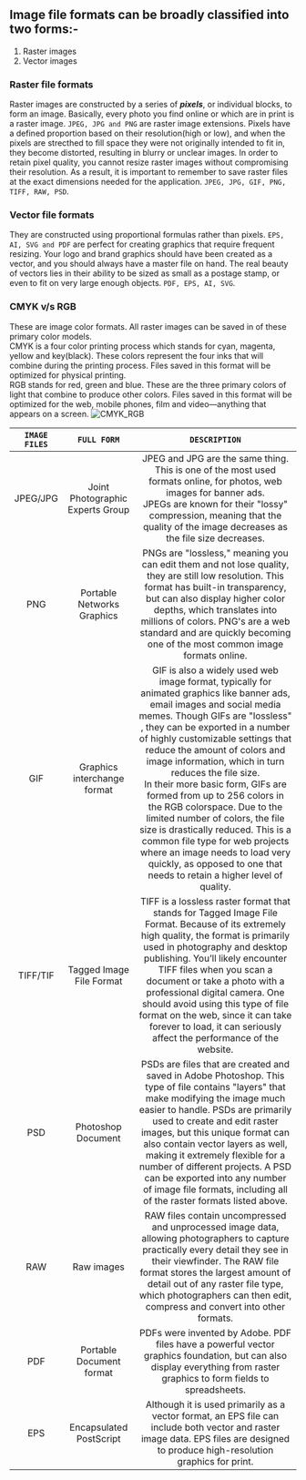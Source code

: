 ## Image file formats can be broadly classified into two forms:-
1) Raster images 
2) Vector images

### Raster file formats
Raster images are constructed by a series of ***pixels***, or individual blocks, to form an image. Basically, every photo you find online or which are in print is a raster image. `JPEG, JPG and PNG` are raster image extensions. 
Pixels have a defined proportion based on their resolution(high or low), and when the pixels are strecthed to fill space they were not originally intended to fit in, they become distorted, resulting in blurry or unclear images. In order to  retain pixel quality, you cannot resize raster images without compromising their resolution. As a result, it is important to remember to save raster files at the exact dimensions needed for the application. 
`JPEG, JPG, GIF, PNG, TIFF, RAW, PSD`.

### Vector file formats
They are constructed using proportional formulas rather than pixels. `EPS, AI, SVG and PDF` are perfect for creating graphics that require frequent resizing. Your logo and brand graphics should have been created as a vector, and you should always have a master file on hand. The real beauty of vectors lies in their ability to be sized as small as a postage stamp, or even to fit on very large enough objects. `PDF, EPS, AI, SVG`.

### CMYK v/s RGB
These are image color formats. All raster images can be saved in of these primary color models.   
CMYK is a four color printing process which stands for cyan, magenta, yellow and key(black). These colors represent the four inks that will combine during the printing process. Files saved in this format will be optimized for physical printing.   
RGB stands for red, green and blue. These are the three primary colors of light that combine to produce other colors. Files saved in this format will be optimized for the web, mobile phones, film and video—anything that appears on a screen. 
![CMYK_RGB](https://www.color-meanings.com/wp-content/uploads/2022/02/rgb-vs-cmyk-color-models-1024x562.png)   <br>

|`IMAGE FILES`|`FULL FORM`| `DESCRIPTION`|
|:----------------------:|:--------:|:-------:|
|JPEG/JPG| Joint Photographic Experts Group| JPEG and JPG are the same thing. This is one of the most used formats online, for photos, web images for banner ads. <br> JPEGs are known for their "lossy" compression, meaning that the quality of the image decreases as the file size decreases.|
|PNG| Portable Networks Graphics| PNGs are "lossless," meaning you can edit them and not lose quality, they are still low resolution. This format has built-in transparency, but can also display higher color depths, which translates into millions of colors. PNG's are a web standard and are quickly becoming one of the most common image formats online.|
|GIF| Graphics interchange format|GIF is also a widely used web image format, typically for animated graphics like banner ads, email images and social media memes. Though GIFs are "lossless" , they can be exported in a number of highly customizable settings that reduce the amount of colors and image information, which in turn reduces the file size. <br> In their more basic form, GIFs are formed from up to 256 colors in the RGB colorspace. Due to the limited number of colors, the file size is drastically reduced. This is a common file type for web projects where an image needs to load very quickly, as opposed to one that needs to retain a higher level of quality. |
|TIFF/TIF|Tagged Image File Format|TIFF is a lossless raster format that stands for Tagged Image File Format. Because of its extremely high quality, the format is primarily used in photography and desktop publishing. You’ll likely encounter TIFF files when you scan a document or take a photo with a professional digital camera. One should avoid using this type of file format on the web, since it can take forever to load, it can seriously affect the performance of the website.|
|PSD| Photoshop Document|PSDs are files that are created and saved in Adobe Photoshop.  This type of file contains "layers" that make modifying the image much easier to handle. PSDs are primarily used to create and edit raster images, but this unique format can also contain vector layers as well, making it extremely flexible for a number of different projects. A PSD can be exported into any number of image file formats, including all of the raster formats listed above.|
|RAW|Raw images|RAW files contain uncompressed and unprocessed image data, allowing photographers to capture practically every detail they see in their viewfinder. The RAW file format stores the largest amount of detail out of any raster file type, which photographers can then edit, compress and convert into other formats.|
|PDF| Portable Document format| PDFs were invented by Adobe. PDF files have a powerful vector graphics foundation, but can also display everything from raster graphics to form fields to spreadsheets.|
|EPS|Encapsulated PostScript|Although it is used primarily as a vector format, an EPS file can include both vector and raster image data. EPS files are designed to produce high-resolution graphics for print.|




